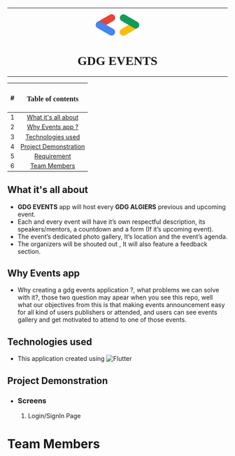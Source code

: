 <hr>
<link href="https://fonts.googleapis.com/css2?family=Poppins:wght@300&display=swap" rel="stylesheet">
<p align="center">
  <img src="assets/images/gdg.png" width="100" alt="gdg_logo"/></img>
  <h1 align="center"  style="font-family:'Poppins'">
  GDG EVENTS
</h1>
<hr>
</p>
<!-- table of contents in a simple way  -->
<!-- [TOC] -->


|#|<h3 style ="font-family:Poppins" >Table of contents</h3> |
|:--:|:---------------------------:|
|1| [What it's all about](#what-its-all-about)|
|2|[Why Events app ?](#why-events-app)|
|3| [Technologies used](#technologies-used)|
|4| [Project Demonstration](#project-demonstration)|
|5|[Requirement](#requirement)|
|6|[Team Members](#team-members)|





## What it's all about
* **GDG EVENTS** app will host every **GDG ALGIERS** previous and upcoming event.
* Each and every event will have it’s own respectful description, its speakers/mentors, a countdown and a form (If it’s upcoming event).
* The event’s dedicated photo gallery, It’s location and the event’s agenda. 
* The organizers will be shouted out , It will also feature a feedback section.

## Why Events app
* Why creating a gdg events application ?, what problems we can solve with it?, those two question may apear when you see this repo, well what our objectives from this is that making events announcement easy for all kind of users publishers or attended, and users can see events gallery and get motivated to attend to one of those events.

## Technologies used
* This application created using ![Flutter](https://img.shields.io/badge/Flutter-v2.8.1-blue)


## Project Demonstration
  * ### Screens
    1. Login/SignIn Page



# Team Members


